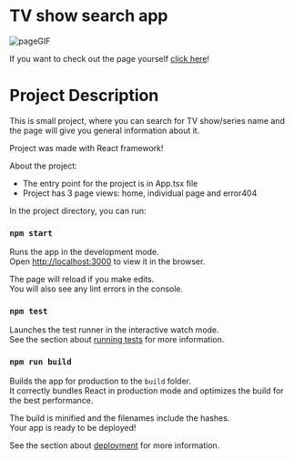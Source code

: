 # TV show search app

![pageGIF](./public/GIF/pageGIF.gif)

If you want to check out the page yourself <a href="https://clever-darwin-a4b770.netlify.app/"> click here</a>!

# Project Description

This is small project, where you can search for TV show/series name and the page will give you general information about it.

Project was made with React framework!

About the project:
<ul> 
<li>
The entry point for the project is in App.tsx file
</li>
<li>
Project has 3 page views: home, individual page and error404
</li>
</ul>






In the project directory, you can run:

### `npm start`

Runs the app in the development mode.\
Open [http://localhost:3000](http://localhost:3000) to view it in the browser.

The page will reload if you make edits.\
You will also see any lint errors in the console.

### `npm test`

Launches the test runner in the interactive watch mode.\
See the section about [running tests](https://facebook.github.io/create-react-app/docs/running-tests) for more information.

### `npm run build`

Builds the app for production to the `build` folder.\
It correctly bundles React in production mode and optimizes the build for the best performance.

The build is minified and the filenames include the hashes.\
Your app is ready to be deployed!

See the section about [deployment](https://facebook.github.io/create-react-app/docs/deployment) for more information.

